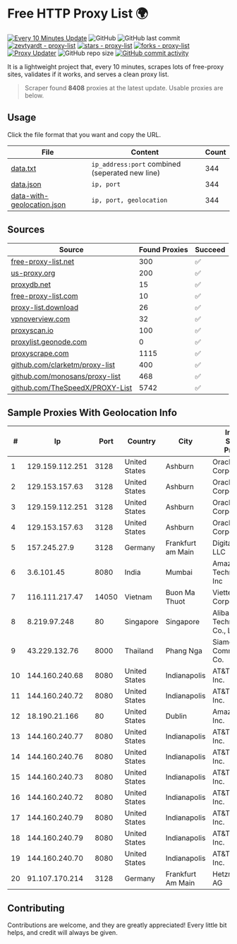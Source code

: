 
# Free HTTP Proxy List 🌍

[![Every 10 Minutes Update](https://github.com/mertguvencli/http-proxy-list/actions/workflows/main.yml/badge.svg?branch=main)](https://github.com/mertguvencli/http-proxy-list/actions/workflows/main.yml)
![GitHub](https://img.shields.io/github/license/mertguvencli/http-proxy-list)
![GitHub last commit](https://img.shields.io/github/last-commit/mertguvencli/http-proxy-list)
[![zevtyardt - proxy-list](https://img.shields.io/static/v1?label=zevtyardt&message=proxy-list&color=blue&logo=github)](https://github.com/zevtyardt/proxy-list "Go to GitHub repo")
[![stars - proxy-list](https://img.shields.io/github/stars/zevtyardt/proxy-list?style=social)](https://github.com/zevtyardt/proxy-list)
[![forks - proxy-list](https://img.shields.io/github/forks/zevtyardt/proxy-list?style=social)](https://github.com/zevtyardt/proxy-list)
[![Proxy Updater](https://github.com/zevtyardt/proxy-list/workflows/Proxy%20Updater/badge.svg)](https://github.com/zevtyardt/proxy-list/actions?query=workflow:"Proxy+Updater")
![GitHub repo size](https://img.shields.io/github/repo-size/zevtyardt/proxy-list)
[![GitHub commit activity](https://img.shields.io/github/commit-activity/m/zevtyardt/proxy-list?logo=commits)](https://github.com/zevtyardt/proxy-list/commits/main)

It is a lightweight project that, every 10 minutes, scrapes lots of free-proxy sites, validates if it works, and serves a clean proxy list.

> Scraper found **8408** proxies at the latest update. Usable proxies are below.

## Usage

Click the file format that you want and copy the URL.

|File|Content|Count|
|----|-------|-----|
|[data.txt](https://raw.githubusercontent.com/mertguvencli/http-proxy-list/main/proxy-list/data.txt)|`ip_address:port` combined (seperated new line)|344|
|[data.json](https://raw.githubusercontent.com/mertguvencli/http-proxy-list/main/proxy-list/data.json)|`ip, port`|344|
|[data-with-geolocation.json](https://raw.githubusercontent.com/mertguvencli/http-proxy-list/main/proxy-list/data-with-geolocation.json)|`ip, port, geolocation`|344|

## Sources

|Source|Found Proxies|Succeed|
|------|-------------|-------|
|[free-proxy-list.net](https://free-proxy-list.net)|300|✅|
|[us-proxy.org](https://www.us-proxy.org)|200|✅|
|[proxydb.net](http://proxydb.net)|15|✅|
|[free-proxy-list.com](https://free-proxy-list.com/?page=&port=&type%5B%5D=http&type%5B%5D=https&up_time=0&search=Search)|10|✅|
|[proxy-list.download](https://www.proxy-list.download/HTTP)|26|✅|
|[vpnoverview.com](https://vpnoverview.com/privacy/anonymous-browsing/free-proxy-servers)|32|✅|
|[proxyscan.io](https://www.proxyscan.io)|100|✅|
|[proxylist.geonode.com](https://proxylist.geonode.com/api/proxy-list?limit=300&page=1&sort_by=lastChecked&sort_type=desc&protocols=http,https)|0|✅|
|[proxyscrape.com](https://api.proxyscrape.com/v2/?request=displayproxies&protocol=http&timeout=10000&country=all&ssl=all&anonymity=all)|1115|✅|
|[github.com/clarketm/proxy-list](https://raw.githubusercontent.com/clarketm/proxy-list/master/proxy-list-raw.txt)|400|✅|
|[github.com/monosans/proxy-list](https://raw.githubusercontent.com/monosans/proxy-list/main/proxies/http.txt)|468|✅|
|[github.com/TheSpeedX/PROXY-List](https://raw.githubusercontent.com/TheSpeedX/PROXY-List/master/http.txt)|5742|✅|


## Sample Proxies With Geolocation Info

|#|Ip|Port|Country|City|Internet Service Provider|
|-|--|----|-------|----|-------------------------|
|1|129.159.112.251|3128|United States|Ashburn|Oracle Corporation|
|2|129.153.157.63|3128|United States|Ashburn|Oracle Corporation|
|3|129.159.112.251|3128|United States|Ashburn|Oracle Corporation|
|4|129.153.157.63|3128|United States|Ashburn|Oracle Corporation|
|5|157.245.27.9|3128|Germany|Frankfurt am Main|DigitalOcean, LLC|
|6|3.6.101.45|8080|India|Mumbai|Amazon Technologies Inc|
|7|116.111.217.47|14050|Vietnam|Buon Ma Thuot|Viettel Corporation|
|8|8.219.97.248|80|Singapore|Singapore|Alibaba (US) Technology Co., Ltd.|
|9|43.229.132.76|8000|Thailand|Phang Nga|Siamdata Communication Co.|
|10|144.160.240.68|8080|United States|Indianapolis|AT&T Services, Inc.|
|11|144.160.240.72|8080|United States|Indianapolis|AT&T Services, Inc.|
|12|18.190.21.166|80|United States|Dublin|Amazon.com, Inc.|
|13|144.160.240.77|8080|United States|Indianapolis|AT&T Services, Inc.|
|14|144.160.240.76|8080|United States|Indianapolis|AT&T Services, Inc.|
|15|144.160.240.73|8080|United States|Indianapolis|AT&T Services, Inc.|
|16|144.160.240.72|8080|United States|Indianapolis|AT&T Services, Inc.|
|17|144.160.240.79|8080|United States|Indianapolis|AT&T Services, Inc.|
|18|144.160.240.79|8080|United States|Indianapolis|AT&T Services, Inc.|
|19|144.160.240.70|8080|United States|Indianapolis|AT&T Services, Inc.|
|20|91.107.170.214|3128|Germany|Frankfurt Am Main|Hetzner Online AG|



## Contributing

Contributions are welcome, and they are greatly appreciated! Every
little bit helps, and credit will always be given.

